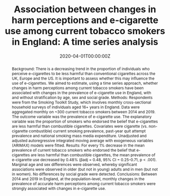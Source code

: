 ---
abstract: "Background: There is a decreasing trend in the proportion of individuals who perceive e-cigarettes to be less harmful than conventional cigarettes across the UK, Europe and the US. It is important to assess whether this may influence the use of e-cigarettes. We aimed to estimate, using a time series approach, whether changes in harm perceptions among current tobacco smokers have been associated with changes in the prevalence of e-cigarette use in England, with and without stratification by age, sex and social grade.

Methods: Respondents were from the Smoking Toolkit Study, which involves monthly cross-sectional household surveys of individuals aged 16+ years in England. Data were aggregated monthly on ~300 current tobacco smokers between 2014 and 2019. The outcome variable was the prevalence of e-cigarette use. The explanatory variable was the proportion of smokers who endorsed the belief that e-cigarettes are less harmful than combustible cigarettes. Covariates were cigarette (vs. non-cigarette combustible) current smoking prevalence, past-year quit attempt prevalence and national smoking mass media expenditure. Unadjusted and adjusted autoregressive integrated moving average with exogeneous variables (ARIMAX) models were fitted.

Results: For every 1% decrease in the mean prevalence of current tobacco smokers who endorsed the belief that e-cigarettes are less harmful than combustible cigarettes, the mean prevalence of e-cigarette use decreased by 0.48% (βadj = 0.48, 95% CI = 0.25-0.71, p < .001). Marginal age and sex differences were observed, whereby significant associations were observed in older (but not in young) adults and in men (but not in women). No differences by social grade were detected.

Conclusions: Between 2014 and 2019 in England, at the population-level, monthly changes in the prevalence of accurate harm perceptions among current tobacco smokers were strongly associated with changes in e-cigarette use."
authors: 
- Olga Perski
- Emma Beard
- Jamie Brown
date: "2020-04-01T00:00:00Z"
doi: ""
featured: false
image:
  caption: ""
  focal_point: ""
  preview_only: false
projects: ""
publication: BMC Medicine
publication_short: ""
publication_types:
- "2"
publishDate: ""
slides: ""
summary: ""
tags:
- Source Themes
title: "Association between changes in harm perceptions and e-cigarette use among current tobacco smokers in England: A time series analysis"
url_code: ""
url_dataset: ""
url_pdf: "https://bmcmedicine.biomedcentral.com/articles/10.1186/s12916-020-01565-2"
url_poster: ""
url_project: ""
url_slides: ""
url_source: ""
url_video: ""
---